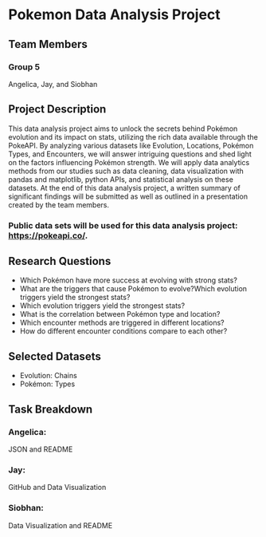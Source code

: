 # Pokemon Data Analysis Project

## Team Members
### Group 5
Angelica, Jay, and Siobhan
 
## Project Description
This data analysis project aims to unlock the secrets behind Pokémon evolution and its impact on stats, utilizing the rich data available through the PokeAPI. By analyzing various datasets like Evolution, Locations, Pokémon Types, and Encounters, we will answer intriguing questions and shed light on the factors influencing Pokémon strength. We will apply data analytics methods from our studies such as data cleaning, data visualization with pandas and matplotlib, python APIs, and statistical analysis on these datasets. At the end of this data analysis project, a written summary of significant findings will be submitted as well as outlined in a presentation created by the team members.

### Public data sets will be used for this data analysis project: https://pokeapi.co/.

## Research Questions
* Which Pokémon have more success at evolving with strong stats?
* What are the triggers that cause Pokémon to evolve?Which evolution triggers yield the strongest stats?
* Which evolution triggers yield the strongest stats? 
* What is the correlation between Pokémon type and location?
* Which encounter methods are triggered in different locations?
* How do different encounter conditions compare to each other?

## Selected Datasets
* Evolution: Chains
* Pokémon: Types

## Task Breakdown
### Angelica:
JSON and README
### Jay:
GitHub and Data Visualization
### Siobhan:
Data Visualization and README
